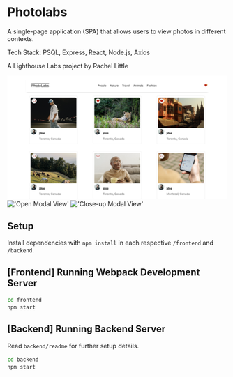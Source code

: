 # Photolabs
A single-page application (SPA) that allows users to view photos in different contexts.

Tech Stack: PSQL, Express, React, Node.js, Axios

A Lighthouse Labs project by Rachel Little

!['Home Route'](https://github.com/rachdawn/PhotoLabs/blob/main/docs/PhotoLabsLP.png?raw=true)
!['Open Modal View'](https://github.com/rachdawn/photolabs-starter/blob/main/docs/ModalOpenView.png?raw=true)
!['Close-up Modal View'](https://github.com/rachdawn/photolabs-starter/blob/main/docs/ModalCloseUp.png?raw=true)

## Setup

Install dependencies with `npm install` in each respective `/frontend` and `/backend`.

## [Frontend] Running Webpack Development Server

```sh
cd frontend
npm start
```

## [Backend] Running Backend Server

Read `backend/readme` for further setup details.

```sh
cd backend
npm start
```

